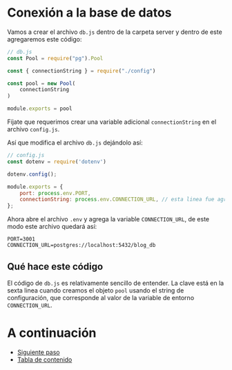 # Conexión a la base de datos

Vamos a crear el archivo `db.js` dentro de la carpeta server y dentro de este agregaremos este código:

```javascript
// db.js
const Pool = require("pg").Pool

const { connectionString } = require("./config")

const pool = new Pool(
    connectionString
)

module.exports = pool
```

Fíjate que requerimos crear una variable adicional `connectionString` en el archivo `config.js`.

Así que modifica el archivo `db.js` dejándolo así:


```javascript
// config.js
const dotenv = require('dotenv')

dotenv.config();

module.exports = {
    port: process.env.PORT,
    connectionString: process.env.CONNECTION_URL, // esta linea fue agregada en el paso 4
};
```

Ahora abre el archivo `.env` y agrega la variable `CONNECTION_URL`, de este modo este archivo quedará así:

```
PORT=3001
CONNECTION_URL=postgres://localhost:5432/blog_db
```

## Qué hace este código

El código de `db.js` es relativamente sencillo de entender. La clave está en la sexta linea cuando creamos el objeto `pool` usando el string de configuración, que corresponde al valor de la variable de entorno `CONNECTION_URL`.

# A continuación 

- [Siguiente paso](STEP5.md)
- [Tabla de contenido](README.md#Primera-Parte)
